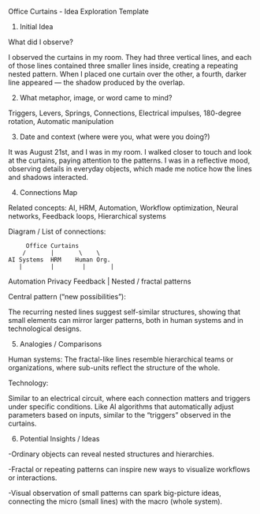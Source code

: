 Office Curtains - Idea Exploration Template

1. Initial Idea
   
What did I observe?

I observed the curtains in my room. They had three vertical lines, and each of those lines contained three smaller lines inside, creating a 
repeating nested pattern. When I placed one curtain over the other, a fourth, darker line appeared — the shadow produced by the overlap.

2. What metaphor, image, or word came to mind?

Triggers, Levers, Springs, Connections, Electrical impulses, 180-degree rotation, Automatic manipulation

3. Date and context (where were you, what were you doing?)

It was August 21st, and I was in my room. I walked closer to touch and look at the curtains, paying attention 
to the patterns. I was in a reflective mood, observing details in everyday objects, which made me notice how 
the lines and shadows interacted.

4. Connections Map
   
Related concepts: AI, HRM, Automation, Workflow optimization, Neural networks, Feedback loops, Hierarchical systems

Diagram / List of connections:

         Office Curtains
        /       |       \	 \
    AI Systems  HRM    Human Org.
       |        |        |		 |
   Automation  Privacy   Feedback
       |
 Nested / fractal patterns


Central pattern (“new possibilities”):

The recurring nested lines suggest self-similar structures, showing that small elements can mirror 
larger patterns, both in human systems and in technological designs.

5. Analogies / Comparisons
   
Human systems: The fractal-like lines resemble hierarchical teams or organizations, where sub-units
reflect the structure of the whole.

Technology:

Similar to an electrical circuit, where each connection matters and triggers under specific conditions.
Like AI algorithms that automatically adjust parameters based on inputs, similar to the “triggers” 
observed in the curtains.

6. Potential Insights / Ideas
   
-Ordinary objects can reveal nested structures and hierarchies.

-Fractal or repeating patterns can inspire new ways to visualize 
workflows or interactions.

-Visual observation of small patterns can spark big-picture ideas, 
connecting the micro (small lines) with the macro (whole system).
